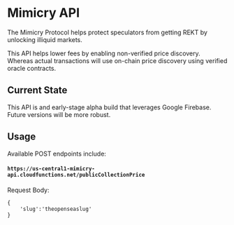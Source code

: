# Mimicry API
The Mimicry Protocol helps protect speculators from getting REKT by unlocking illiquid markets.

This API helps lower fees by enabling non-verified price discovery. Whereas actual transactions will use on-chain price discovery using verified oracle contracts.

## Current State
This API is and early-stage alpha build that leverages Google Firebase. Future versions will be more robust.

## Usage
Available POST endpoints include:

#### `https://us-central1-mimicry-api.cloudfunctions.net/publicCollectionPrice`

Request Body:
```
{
    'slug':'theopenseaslug'
}
```





